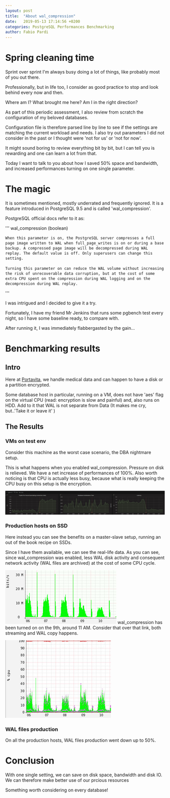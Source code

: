 ```yaml
---
layout: post
title:  "About wal_compression"
date:   2019-05-13 17:14:56 +0200
categories: PostgreSQL Performances Benchmarking
author: Fabio Pardi
---
```



# Spring cleaning time

Sprint over sprint I'm always busy doing a lot of things, like probably most of you out there. 

Professionally, but in life too, I consider as good practice to stop and look behind every now and then.

Where am I? What brought me here? Am I in the right direction? 

As part of this periodic assessment, I also review from scratch the configuration of my beloved databases. 

Configuration file is therefore parsed line by line to see if the settings are matching the current workload and needs. 
I also try out parameters I did not consider in the past or I thought were 'not for us' or 'not for now'. 

It might sound boring to review everything bit by bit, but I can tell you is rewarding and one can learn a lot from that.

Today I want to talk to you about how I saved 50% space and bandwidth, and increased performances turning on one single parameter.


# The magic

It is sometimes mentioned, mostly underrated and frequently ignored. It is a feature introduced in PostgreSQL 9.5 and is called 'wal_compression'. 

PostgreSQL official docs refer to it as:

'''
wal_compression (boolean)

    When this parameter is on, the PostgreSQL server compresses a full page image written to WAL when full_page_writes is on or during a base backup. A compressed page image will be decompressed during WAL replay. The default value is off. Only superusers can change this setting.

    Turning this parameter on can reduce the WAL volume without increasing the risk of unrecoverable data corruption, but at the cost of some extra CPU spent on the compression during WAL logging and on the decompression during WAL replay.
'''


I was intrigued and I decided to give it a try.

Fortunately, I have my friend Mr Jenkins that runs some pgbench test every night, so I have some baseline ready, to compare with. 

After running it, I was immediately flabbergasted by the gain...

# Benchmarking results

## Intro

Here at [Portavita][portavita], we handle medical data and can happen to have a disk or a partition encrypted. 

Some database host in particular, running on a VM, does not have 'aes' flag on the virtual CPU (read: encryption is slow and painful) and, also runs on HDD. Add to it that WAL is not separate from Data (It makes me cry, but..'Take it or leave it' )

## The Results

### VMs on test env

Consider this machine as the worst case scenario, the DBA nightmare setup.

This is what happens when you enabled wal_compression. Pressure on disk is relieved. We have a net increase of performances of 100%. Also worth noticing is that CPU is actually less busy, because what is really keeping the CPU busy 
on this setup is the encryption.


![VM on HDD - encryption - no AES - no separate disks](https://raw.githubusercontent.com/Portavita/portavita.github.io/master/img/pgbench_dev.jpeg)


### Production hosts on SSD

Here instead you can see the benefits on a master-slave setup, running an out of the book recipe on SSDs.

Since I have them available, we can see the real-life data. As you can see, since wal_compression was enabled, less WAL disk activity and consequent network activity (WAL files are archived) at the cost of some CPU cycle.

![Bandwidth usage](https://raw.githubusercontent.com/Portavita/portavita.github.io/master/img/bandwidth_slave_prod.jpeg)
wal_compression has been turned on on the 9th, around 11 AM. Consider that over that link, both streaming and WAL copy happens.

![CPU impact](https://raw.githubusercontent.com/Portavita/portavita.github.io/master/img/cpu_prod_master.jpeg)



### WAL files production

On all the production hosts, WAL files production went down up to 50%.

# Conclusion

With one single setting, we can save on disk space, bandwidth and disk IO. We can therefore make better use of our prcious resources

Something worth considering on every database!


[portavita]: https://www.portavita.com/
